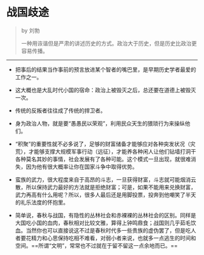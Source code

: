 # 战国歧途

> by 刘勃
>
> 一种用诙谐但是严肃的讲述历史的方式。政治大于历史，但是历史比政治更容易传播。
------

- 把事后的结果当作事前的预言放进某个智者的嘴巴里，是早期历史学者最爱的工作之一。

- 这大概也是大乱时代小国的宿命：政治上被毁灭之后，总还要在道德上被毁灭一次。

- 传统的反叛者往往成了传统的捍卫者。

- 身为政治人物，就是要“愚愚民以荣观”，利用民众天生的猥琐行为来操纵他们。

- “积聚”的重要性就不必多说了，足够的财富储备才能够应对各种突发状况（灾荒），才能够支撑大规模军事行动（远征），才能养各种闲人让他们钻墙打洞干各种莫名其妙的事情，社会发展有了各种可能。这个模式一旦出现，就很难消失，因为他有很大概率让你在国家斗争中取得优势。

- 蛮族的武力，很大程度来自于高昂的斗志，一旦获得财富，斗志就可能烟消云散，所以保持武力最好的方法就是拒绝财富；可是，如果不能用来兑换财富，武力再高有什么用呢？所以，很多人最后还是用脚投票，投奔到他嘲笑了半天的礼乐法度的怀抱里。

- 简单说，春秋与战国，有隐性的丛林社会和赤裸裸的丛林社会的区别。同样是大国吃小国的血肉，春秋相对比较文雅，算得上钟鸣鼎食；战国则几乎茹毛饮血。当然你也可以直接说这不过是春秋时代多一些贵族的虚伪罢了，但是吃人者要花精力和心思保持吃相不难看，对弱小者来说，也就多一点逃生的时间和空间。==所谓“文明”，常常也不过就在于留不留这一点余地而已。==
